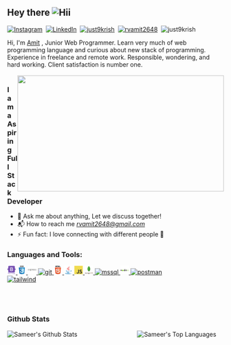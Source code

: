 <!--   [![Matrix SVG](https://raw.githubusercontent.com/rodrigograca31/rodrigograca31/master/matrix.svg)](https://www.youtube.com/watch?v=SDkAGkd4NLc)  -->
<p>
  <h2 align="left"><b>Hey there <img src="https://github.com/Just9krish/profile-assets/blob/e3fa632ec0afc35b275dbcc7c50ad343356b96b3/Hii%20gif.gif" alt="Hii" width="30px" height="30px"></b></h2>
</p>

<!-- <p>
  <h4 align="center"><b><i>"No bug, No life"</i></b></h4>
</p>

<p align="center">
    <img align="center" alt="visitors" src="https://komarev.com/ghpvc/?username=Just9krish&style=flat-square />
</p> -->

<!-- <p align="center">
<br> -->

<a href="https://www.instagram.com/ig_ryuga"><img src="https://github.com/Just9krish/profile-assets/blob/e3fa632ec0afc35b275dbcc7c50ad343356b96b3/instagram.webp" width="25px" height="25px" alt="Instagram" /></a>&nbsp;
<a href="https://www.linkedin.com/in/amit-vishwakarma-bb54b222a/"><img src="https://github.com/Just9krish/profile-assets/blob/e3fa632ec0afc35b275dbcc7c50ad343356b96b3/linkedin.svg" width="25px" height="25px" alt="LinkedIn" /></a>&nbsp;
<a href="https://codepen.io/just9krish" target="blank"><img src="https://raw.githubusercontent.com/rahuldkjain/github-profile-readme-generator/master/src/images/icons/Social/codepen.svg" alt="just9krish" height="25" width="25" /></a>&nbsp;
<a href="https://twitter.com/rvamit2648" target="blank"><img src="https://raw.githubusercontent.com/rahuldkjain/github-profile-readme-generator/master/src/images/icons/Social/twitter.svg" alt="rvamit2648" height="25" width="25" /></a>&nbsp;
<a align="left"> <img src="https://komarev.com/ghpvc/?username=just9krish&label=Profile%20views&color=0e75b6&style=flat" alt="just9krish" /> </a>

</p>
<p>Hi, I'm <a href="https://www.linkedin.com/in/amit-vishwakarma-bb54b222a/">Amit</a> , Junior Web Programmer. Learn very much of web programming language and curious about new stack of programming. Experience in freelance and remote work. Responsible, wondering, and hard working. Client satisfaction is number one.
<br>
  <br>
<img align="right" src="https://media.giphy.com/media/f3iwJFOVOwuy7K6FFw/giphy.gif" width="480" height="270" frameBorder="0" class="giphy-embed" allowFullScreen></img>

### I am a Aspiring Full Stack Developer
- 💬 Ask me about anything, Let we discuss together!
- 📬 How to reach me <a href=mailto:rvamit2648@gmai.com><i>rvamit2648@gmail.com</i></a>
- ⚡ Fun fact: I love connecting with different people :raised_hands:

### Languages and Tools: 

<!-- <code><a target="_blank" rel="noopener noreferrer" href="https://raw.githubusercontent.com/github/explore/80688e429a7d4ef2fca1e82350fe8e3517d3494d/topics/javascript/javascript.png"><img src="https://github.com/Just9krish/profile-assets/blob/5ceef52a690538c5e040c7df0eb417956975dc0d/javascript.png" style="max-width: 100%;" height="20"></a></code>
<code><a href="https://www.w3.org/html/" target="_blank" rel="noreferrer"> <img src="https://github.com/Just9krish/profile-assets/blob/f1fb61b9e03183b6371c0e47341a44383f6c31d4/index.png" alt="html5" style="max-width: 100%;" height="26"></a></code>
<code><a href="https://www.w3schools.com/css/" target="_blank" rel="noopener noreferrer"> <img src="https://raw.githubusercontent.com/devicons/devicon/master/icons/css3/css3-original-wordmark.svg" alt="css3"  height="26"/> </a></code>
<code><a href="https://getbootstrap.com" target="_blank" rel="noreferrer"> <img src="https://raw.githubusercontent.com/devicons/devicon/master/icons/bootstrap/bootstrap-plain-wordmark.svg" alt="bootstrap"  height="26"/> </a></code>
<code><a href="#" rel="noopener noreferrer"> <img src="https://raw.githubusercontent.com/github/explore/80688e429a7d4ef2fca1e82350fe8e3517d3494d/topics/visual-studio-code/visual-studio-code.png" alt="Visual Studio Code" style="max-width: 100%;" height="20" /></a></code>
  <code><a target="_blank" rel="noopener noreferrer" href="https://raw.githubusercontent.com/github/explore/80688e429a7d4ef2fca1e82350fe8e3517d3494d/topics/nodejs/nodejs.png"><img src="https://raw.githubusercontent.com/github/explore/80688e429a7d4ef2fca1e82350fe8e3517d3494d/topics/nodejs/nodejs.png" style="max-width: 100%;" height="20"></a></code> -->
  
  <a href="https://getbootstrap.com" target="_blank" rel="noreferrer"> <img src="https://raw.githubusercontent.com/devicons/devicon/master/icons/bootstrap/bootstrap-plain-wordmark.svg" alt="bootstrap" width="20" height="20"/> </a>
 <a href="https://www.w3schools.com/css/" target="_blank" rel="noreferrer"> <img src="https://raw.githubusercontent.com/devicons/devicon/master/icons/css3/css3-original-wordmark.svg" alt="css3" width="20" height="20"/> </a> 
 <a href="https://expressjs.com" target="_blank" rel="noreferrer"> <img src="https://raw.githubusercontent.com/devicons/devicon/master/icons/express/express-original-wordmark.svg" alt="express" width="20" height="20"/> </a> 
 <a href="https://git-scm.com/" target="_blank" rel="noreferrer"> <img src="https://www.vectorlogo.zone/logos/git-scm/git-scm-icon.svg" alt="git" width="20" height="20"/> </a> 
 <a href="https://www.w3.org/html/" target="_blank" rel="noreferrer"> <img src="https://raw.githubusercontent.com/devicons/devicon/master/icons/html5/html5-original-wordmark.svg" alt="html5" width="20" height="20"/> </a> 
 <a href="https://www.java.com" target="_blank" rel="noreferrer"> <img src="https://raw.githubusercontent.com/devicons/devicon/master/icons/java/java-original.svg" alt="java" width="20" height="20"/> </a> 
 <a href="https://developer.mozilla.org/en-US/docs/Web/JavaScript" target="_blank" rel="noreferrer"> <img src="https://raw.githubusercontent.com/devicons/devicon/master/icons/javascript/javascript-original.svg" alt="javascript" width="20" height="20"/> </a> 
 <a href="https://www.mongodb.com/" target="_blank" rel="noreferrer"> <img src="https://raw.githubusercontent.com/devicons/devicon/master/icons/mongodb/mongodb-original-wordmark.svg" alt="mongodb" width="20" height="20"/> </a> 
 <a href="https://www.microsoft.com/en-us/sql-server" target="_blank" rel="noreferrer"> <img src="https://www.svgrepo.com/show/303229/microsoft-sql-server-logo.svg" alt="mssql" width="20" height="20"/> </a> 
 <a href="https://nodejs.org" target="_blank" rel="noreferrer"> <img src="https://raw.githubusercontent.com/devicons/devicon/master/icons/nodejs/nodejs-original-wordmark.svg" alt="nodejs" width="20" height="20"/> </a> 
 <a href="https://postman.com" target="_blank" rel="noreferrer"> <img src="https://www.vectorlogo.zone/logos/getpostman/getpostman-icon.svg" alt="postman" width="20" height="20"/> </a>  
 <a href="https://tailwindcss.com/" target="_blank" rel="noreferrer"> <img src="https://www.vectorlogo.zone/logos/tailwindcss/tailwindcss-icon.svg" alt="tailwind" width="20" height="20"/> </a>
<br>
<br>
<br>
<br>



### Github Stats

<img align="left" src="https://github-readme-stats.vercel.app/api?username=sameer1604&&show_icons=true&include_all_commits=true&title_color=fff&icon_color=79ff97&text_color=efefef&bg_color=24292e" alt="Sameer's Github Stats" width="60%">
  
<img src="https://github-readme-stats.vercel.app/api/top-langs/?username=sameer1604&show_icons=true&hide_border=true&theme=radical" width="37%" alt="Sameer's Top Languages">
